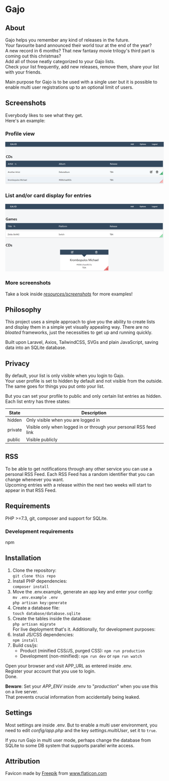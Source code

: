 # Gajo
## About
Gajo helps you remember any kind of releases in the future.  
Your favourite band announced their world tour at the end of the year?  
A new record in 6 months? That new fantasy movie trilogy's third part is coming out this christmas?  
Add all of those neatly categorized to your Gajo lists.  
Check your list frequently, add new releases, remove them, share your list with your friends.  

Main purpose for Gajo is to be used with a single user but it is possible to enable multi user registrations up to an optional limit of users.

## Screenshots
Everybody likes to see what they get.  
Here's an example:

### Profile view
![Ideally here should be displayed /resources/screenshots/0_gajo_list.png](./resources/screenshots/0_gajo_list.png)

### List and/or card display for entries

![Ideally here should be displayed /resources/screenshots/3_gajo_alternative_display.png](./resources/screenshots/3_gajo_alternative_display.png)

### More screenshots
Take a look inside _[resources/screenshots](./resources/screenshots)_ for more examples!

## Philosophy
This project uses a simple approach to give you the ability to create lists and display them in a simple yet visually appealing way. There are no _bloated_ frameworks, just the necessities to get up and running quickly.

Built upon Laravel, Axios, TailwindCSS, SVGs and plain JavaScript, saving data into an SQLite database.

## Privacy
By default, your list is only visible when you login to Gajo.  
Your user profile is set to hidden by default and not visible from the outside. The same goes for things you put onto your list.  

But you can set your profile to public and only certain list entries as hidden.  
Each list entry has three states:  

| State | Description |
|---|---|
| hidden | Only visible when you are logged in |
| private | Visible only when logged in or through your personal RSS feed link |
| public | Visible publicly |  

## RSS
To be able to get notifications through any other service you can use a personal RSS Feed. Each RSS Feed has a random identifier that you can change whenever you want.  
Upcoming entries with a release within the next two weeks will start to appear in that RSS Feed.

## Requirements
PHP >=7.3, git, composer and support for SQLite.

### Development requirements
npm

## Installation
1. Clone the repository:  
`git clone this repo`
2. Install PHP dependencies:  
`composer install`  
3. Move the .env.example, generate an app key and enter your config:  
`mv .env.example .env`  
`php artisan key:generate`  
4. Create a database file:  
`touch database/database.sqlite`  
5. Create the tables inside the database:  
`php artisan migrate`  
For live deployment that's it.
Additionally, for development purposes:
6. Install JS/CSS dependencies:  
`npm install`  
7. Build css/js:  
	* Product (minified CSS/JS, purged CSS): `npm run production`  
	* Development (non-minified): `npm run dev` or `npm run watch`

Open your browser and visit APP_URL as entered inside .env.  
Register your account that you use to login.  
Done.

**Beware**: Set your _APP_ENV_ inside .env to "_production_" when you use this on a live server.  
That prevents crucial information from accidentally being leaked.

## Settings
Most settings are inside .env. But to enable a multi user environment, you need to edit _config/app.php_ and the key _settings.multiUser_, set it to `true`.  

If you run Gajo in multi user mode, perhaps change the database from SQLite to some DB system that supports parallel write access. 

## Attribution

Favicon made by <a href="https://www.flaticon.com/authors/freepik" title="Freepik">Freepik</a> from <a href="https://www.flaticon.com/" title="Flaticon" rel="noopener noreferrer"> www.flaticon.com</a>
